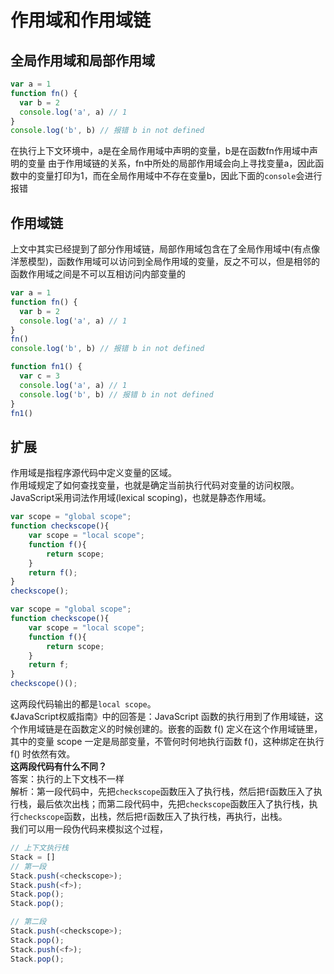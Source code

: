 # 作用域和作用域链

## 全局作用域和局部作用域


```javascript
var a = 1
function fn() {
  var b = 2
  console.log('a', a) // 1
}
console.log('b', b) // 报错 b in not defined
```
在执行上下文环境中，a是在全局作用域中声明的变量，b是在函数fn作用域中声明的变量
由于作用域链的关系，fn中所处的局部作用域会向上寻找变量a，因此函数中的变量打印为1，而在全局作用域中不存在变量b，因此下面的`console`会进行报错

## 作用域链
上文中其实已经提到了部分作用域链，局部作用域包含在了全局作用域中(有点像洋葱模型)，函数作用域可以访问到全局作用域的变量，反之不可以，但是相邻的函数作用域之间是不可以互相访问内部变量的

```javascript
var a = 1
function fn() {
  var b = 2
  console.log('a', a) // 1
}
fn()
console.log('b', b) // 报错 b in not defined

function fn1() {
  var c = 3
  console.log('a', a) // 1
  console.log('b', b) // 报错 b in not defined
}
fn1()
```

## 扩展
作用域是指程序源代码中定义变量的区域。   
作用域规定了如何查找变量，也就是确定当前执行代码对变量的访问权限。     
JavaScript采用词法作用域(lexical scoping)，也就是静态作用域。     
```js
var scope = "global scope";
function checkscope(){
    var scope = "local scope";
    function f(){
        return scope;
    }
    return f();
}
checkscope();
```
```js
var scope = "global scope";
function checkscope(){
    var scope = "local scope";
    function f(){
        return scope;
    }
    return f;
}
checkscope()();
```
这两段代码输出的都是`local scope`。    
《JavaScript权威指南》中的回答是：JavaScript 函数的执行用到了作用域链，这个作用域链是在函数定义的时候创建的。嵌套的函数 f() 定义在这个作用域链里，其中的变量 scope 一定是局部变量，不管何时何地执行函数 f()，这种绑定在执行 f() 时依然有效。     
**这两段代码有什么不同？**    
答案：执行的上下文栈不一样      
解析：第一段代码中，先把`checkscope`函数压入了执行栈，然后把`f`函数压入了执行栈，最后依次出栈；而第二段代码中，先把`checkscope`函数压入了执行栈，执行`checkscope`函数，出栈，然后把`f`函数压入了执行栈，再执行，出栈。      
我们可以用一段伪代码来模拟这个过程，
```js
// 上下文执行栈
Stack = []
// 第一段
Stack.push(<checkscope>);
Stack.push(<f>);
Stack.pop();
Stack.pop();

// 第二段
Stack.push(<checkscope>);
Stack.pop();
Stack.push(<f>);
Stack.pop();
```
